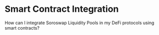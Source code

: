# Smart Contract Integration

How can I integrate Soroswap Liquidity Pools in my DeFi protocols using smart contracts?
